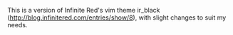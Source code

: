 This is a version of Infinite Red's vim theme ir_black (http://blog.infinitered.com/entries/show/8), with slight changes to suit my needs.

